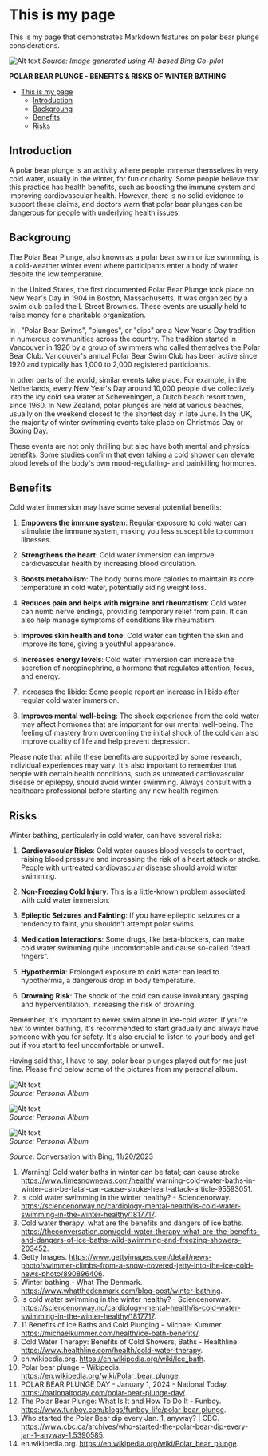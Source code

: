 # This is my page
This is my page that demonstrates Markdown features on polar bear plunge considerations.

![**Alt text**](IMG_0444.JPG) *Source: Image generated using AI-based Bing Co-pilot*  

**POLAR BEAR PLUNGE - BENEFITS & RISKS OF WINTER BATHING**

- [This is my page](#this-is-my-page)
  - [Introduction](#introduction)
  - [Backgroung](#backgroung)
  - [Benefits](#benefits)
  - [Risks](#risks)


## Introduction
A polar bear plunge is an activity where people immerse themselves in very cold water, usually in the winter, for fun or charity. Some people believe that this practice has health benefits, such as boosting the immune system and improving cardiovascular health. However, there is no solid evidence to support these claims, and doctors warn that polar bear plunges can be dangerous for people with underlying health issues.

## Backgroung
The Polar Bear Plunge, also known as a polar bear swim or ice swimming, is a cold-weather winter event where participants enter a body of water despite the low temperature. 

In the United States, the first documented Polar Bear Plunge took place on New Year's Day in 1904 in Boston, Massachusetts. It was organized by a swim club called the L Street Brownies. These events are usually held to raise money for a charitable organization.

In , "Polar Bear Swims", "plunges", or "dips" are a New Year's Day tradition in numerous communities across the country. The tradition started in Vancouver in 1920 by a group of swimmers who called themselves the Polar Bear Club. Vancouver's annual Polar Bear Swim Club has been active since 1920 and typically has 1,000 to 2,000 registered participants.

In other parts of the world, similar events take place. For example, in the Netherlands, every New Year's Day around 10,000 people dive collectively into the icy cold sea water at Scheveningen, a Dutch beach resort town, since 1960. In New Zealand, polar plunges are held at various beaches, usually on the weekend closest to the shortest day in late June. In the UK, the majority of winter swimming events take place on Christmas Day or Boxing Day.

These events are not only thrilling but also have both mental and physical benefits. Some studies confirm that even taking a cold shower can elevate blood levels of the body's own mood-regulating- and painkilling hormones.

## Benefits

Cold water immersion may have some several potential benefits:

1. **Empowers the immune system**: Regular exposure to cold water can stimulate the immune system, making you less susceptible to common illnesses.
   
2. **Strengthens the heart**: Cold water immersion can improve cardiovascular health by increasing blood circulation.
   
3. **Boosts metabolism**: The body burns more calories to maintain its core temperature in cold water, potentially aiding weight loss.
   
4. **Reduces pain and helps with migraine and rheumatism**: Cold water can numb nerve endings, providing temporary relief from pain. It can also help manage symptoms of conditions like rheumatism.
   
5. **Improves skin health and tone**: Cold water can tighten the skin and improve its tone, giving a youthful appearance.
   
6. **Increases energy levels**: Cold water immersion can increase the secretion of norepinephrine, a hormone that regulates attention, focus, and energy.
   
7. Increases the libido: Some people report an increase in libido after regular cold water immersion.
   
8. **Improves mental well-being**: The shock experience from the cold water may affect hormones that are important for our mental well-being. The feeling of mastery from overcoming the initial shock of the cold can also improve quality of life and help prevent depression.

Please note that while these benefits are supported by some research, individual experiences may vary. It's also important to remember that people with certain health conditions, such as untreated cardiovascular disease or epilepsy, should avoid winter swimming. Always consult with a healthcare professional before starting any new health regimen.

## Risks
Winter bathing, particularly in cold water, can have several risks:

1. **Cardiovascular Risks**: Cold water causes blood vessels to contract, raising blood pressure and increasing the risk of a heart attack or stroke. People with untreated cardiovascular disease should avoid winter swimming.

2. **Non-Freezing Cold Injury**: This is a little-known problem associated with cold water immersion.

3. **Epileptic Seizures and Fainting**: If you have epileptic seizures or a tendency to faint, you shouldn’t attempt polar swims.

4. **Medication Interactions**: Some drugs, like beta-blockers, can make cold water swimming quite uncomfortable and cause so-called “dead fingers”.

5. **Hypothermia**: Prolonged exposure to cold water can lead to hypothermia, a dangerous drop in body temperature.

6. **Drowning Risk**: The shock of the cold can cause involuntary gasping and hyperventilation, increasing the risk of drowning.

Remember, it's important to never swim alone in ice-cold water. If you're new to winter bathing, it's recommended to start gradually and always have someone with you for safety. It's also crucial to listen to your body and get out if you start to feel uncomfortable or unwell.

Having said that, I have to say, polar bear plunges played out for me just fine. Please find below some of the pictures from my personal album. 

![Alt text](273a9226-0ad0-44b8-814a-ae30dae1862a.JPG)   
*Source: Personal Album*
 
 ![Alt text](76603df1-0dde-4f26-bbc9-1466ef81cf7d.JPG)  
*Source: Personal Album*

![Alt text](11810456-b655-44b2-8b6b-bb399095d78d.JPG)  
*Source: Personal Album*

*Source*: Conversation with Bing, 11/20/2023  
1) Warning! Cold water baths in winter can be fatal; can cause stroke https://www.timesnownews.com/health/ warning-cold-water-baths-in-winter-can-be-fatal-can-cause-stroke-heart-attack-article-95593051.  
2) Is cold water swimming in the winter healthy? - Sciencenorway. https://sciencenorway.no/cardiology-mental-health/is-cold-water-swimming-in-the-winter-healthy/1817717.  
3) Cold water therapy: what are the benefits and dangers of ice baths. https://theconversation.com/cold-water-therapy-what-are-the-benefits-and-dangers-of-ice-baths-wild-swimming-and-freezing-showers-203452.  
4) Getty Images. https://www.gettyimages.com/detail/news-photo/swimmer-climbs-from-a-snow-covered-jetty-into-the-ice-cold-news-photo/890896406.  
5) Winter bathing - What The Denmark. https://www.whatthedenmark.com/blog-post/winter-bathing.  
6) Is cold water swimming in the winter healthy? - Sciencenorway. https://sciencenorway.no/cardiology-mental-health/is-cold-water-swimming-in-the-winter-healthy/1817717.  
7) 11 Benefits of Ice Baths and Cold Plunging - Michael Kummer. https://michaelkummer.com/health/ice-bath-benefits/.  
8) Cold Water Therapy: Benefits of Cold Showers, Baths - Healthline. https://www.healthline.com/health/cold-water-therapy.  
9) en.wikipedia.org. https://en.wikipedia.org/wiki/Ice_bath.  
10) Polar bear plunge - Wikipedia. https://en.wikipedia.org/wiki/Polar_bear_plunge.  
11) POLAR BEAR PLUNGE DAY - January 1, 2024 - National Today. https://nationaltoday.com/polar-bear-plunge-day/.  
12) The Polar Bear Plunge: What Is It and How To Do It - Funboy. https://www.funboy.com/blogs/funboy-life/polar-bear-plunge.  
13) Who started the Polar Bear dip every Jan. 1, anyway? | CBC. https://www.cbc.ca/archives/who-started-the-polar-bear-dip-every-jan-1-anyway-1.5390585.  
14) en.wikipedia.org. https://en.wikipedia.org/wiki/Polar_bear_plunge.  